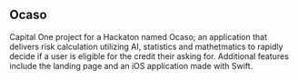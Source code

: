 ## Ocaso
Capital One project for a Hackaton named Ocaso; an application that delivers risk calculation utilizing AI, statistics and mathetmatics to rapidly decide if a user is eligible for the credit their asking for. Additional features include the landing page and an iOS application made with Swift. 
